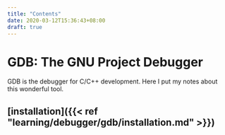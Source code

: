 ```yaml
---
title: "Contents"
date: 2020-03-12T15:36:43+08:00
draft: true
---
```

# GDB: The GNU Project Debugger

GDB is the debugger for C/C++ development. Here I put my notes about this wonderful tool.

## [installation]({{< ref "learning/debugger/gdb/installation.md" >}})
